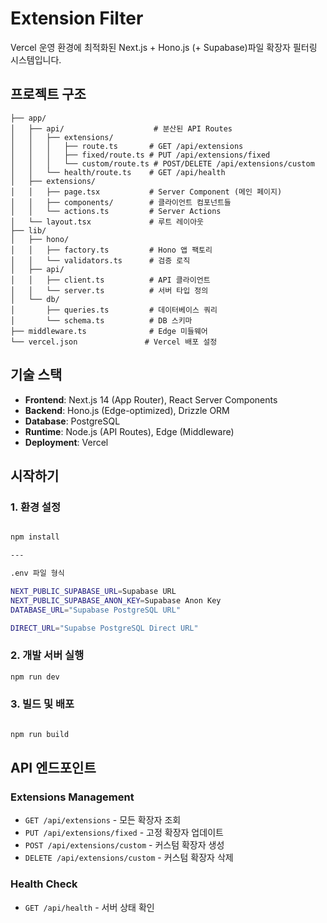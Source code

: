 # Extension Filter

Vercel 운영 환경에 최적화된 Next.js + Hono.js (+ Supabase)파일 확장자 필터링 시스템입니다.

## 프로젝트 구조

```
├── app/
│   ├── api/                    # 분산된 API Routes
│   │   ├── extensions/
│   │   │   ├── route.ts       # GET /api/extensions
│   │   │   ├── fixed/route.ts # PUT /api/extensions/fixed
│   │   │   └── custom/route.ts # POST/DELETE /api/extensions/custom
│   │   └── health/route.ts    # GET /api/health
│   ├── extensions/
│   │   ├── page.tsx           # Server Component (메인 페이지)
│   │   ├── components/        # 클라이언트 컴포넌트들
│   │   └── actions.ts         # Server Actions
│   └── layout.tsx             # 루트 레이아웃
├── lib/
│   ├── hono/
│   │   ├── factory.ts         # Hono 앱 팩토리
│   │   └── validators.ts      # 검증 로직
│   ├── api/
│   │   ├── client.ts          # API 클라이언트
│   │   └── server.ts          # 서버 타입 정의
│   └── db/
│       ├── queries.ts         # 데이터베이스 쿼리
│       └── schema.ts          # DB 스키마
├── middleware.ts              # Edge 미들웨어
└── vercel.json               # Vercel 배포 설정
```

## 기술 스택

- **Frontend**: Next.js 14 (App Router), React Server Components
- **Backend**: Hono.js (Edge-optimized), Drizzle ORM
- **Database**: PostgreSQL
- **Runtime**: Node.js (API Routes), Edge (Middleware)
- **Deployment**: Vercel

## 시작하기

### 1. 환경 설정

```bash

npm install

---

.env 파일 형식

NEXT_PUBLIC_SUPABASE_URL=Supabase URL
NEXT_PUBLIC_SUPABASE_ANON_KEY=Supabase Anon Key
DATABASE_URL="Supabase PostgreSQL URL"

DIRECT_URL="Supabse PostgreSQL Direct URL"

```

### 2. 개발 서버 실행

```bash
npm run dev
```

### 3. 빌드 및 배포

```bash

npm run build

```

## API 엔드포인트

### Extensions Management

- `GET /api/extensions` - 모든 확장자 조회
- `PUT /api/extensions/fixed` - 고정 확장자 업데이트
- `POST /api/extensions/custom` - 커스텀 확장자 생성
- `DELETE /api/extensions/custom` - 커스텀 확장자 삭제

### Health Check

- `GET /api/health` - 서버 상태 확인
